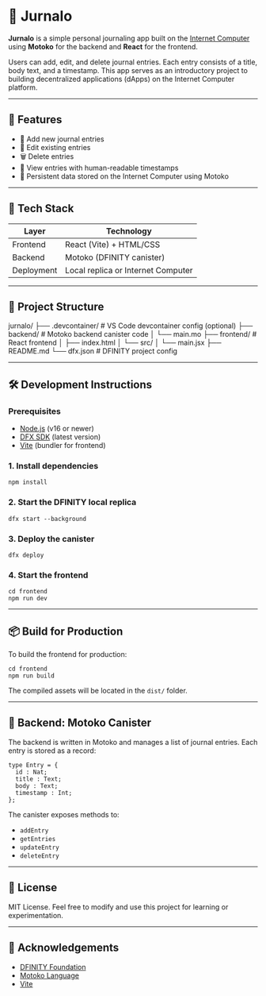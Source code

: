 # 📘 Jurnalo

**Jurnalo** is a simple personal journaling app built on the [Internet Computer](https://dfinity.org/) using **Motoko** for the backend and **React** for the frontend.

Users can add, edit, and delete journal entries. Each entry consists of a title, body text, and a timestamp. This app serves as an introductory project to building decentralized applications (dApps) on the Internet Computer platform.

---

## 🚀 Features

- 📝 Add new journal entries
- 🔄 Edit existing entries
- 🗑️ Delete entries
- 📅 View entries with human-readable timestamps
- 💾 Persistent data stored on the Internet Computer using Motoko

---

## 🧱 Tech Stack

| Layer       | Technology             |
|-------------|------------------------|
| Frontend    | React (Vite) + HTML/CSS |
| Backend     | Motoko (DFINITY canister) |
| Deployment  | Local replica or Internet Computer |

---

## 📂 Project Structure

jurnalo/
├── .devcontainer/ # VS Code devcontainer config (optional)
├── backend/ # Motoko backend canister code
│ └── main.mo
├── frontend/ # React frontend
│ ├── index.html
│ └── src/
│ └── main.jsx
├── README.md
└── dfx.json # DFINITY project config

---

## 🛠️ Development Instructions

### Prerequisites

- [Node.js](https://nodejs.org/) (v16 or newer)
- [DFX SDK](https://smartcontracts.org/docs/quickstart/quickstart-intro.html) (latest version)
- [Vite](https://vitejs.dev/) (bundler for frontend)

### 1. Install dependencies
```
npm install
```

### 2. Start the DFINITY local replica
```
dfx start --background
```

### 3. Deploy the canister
```
dfx deploy
```

### 4. Start the frontend
```
cd frontend
npm run dev
```

---

## 📦 Build for Production
To build the frontend for production:
```
cd frontend
npm run build
```
The compiled assets will be located in the `dist/` folder.

---

## 🧠 Backend: Motoko Canister
The backend is written in Motoko and manages a list of journal entries.
Each entry is stored as a record:

```
type Entry = {
  id : Nat;
  title : Text;
  body : Text;
  timestamp : Int;
};
```

The canister exposes methods to:
- `addEntry`
- `getEntries`
- `updateEntry`
- `deleteEntry`

---

## 📄 License
MIT License. Feel free to modify and use this project for learning or experimentation.

---

## 🙌 Acknowledgements
- [DFINITY Foundation](https://dfinity.org/)
- [Motoko Language](https://internetcomputer.org/docs/current/motoko/main/motoko)
- [Vite](https://vitejs.dev/)
